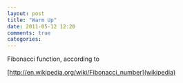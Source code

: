 ```yaml
---
layout: post
title: "Warm Up"
date: 2011-05-12 12:20
comments: true
categories: 
---
```


Fibonacci function, according to 

[http://en.wikipedia.org/wiki/Fibonacci_number](wikipedia)

